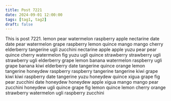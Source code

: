 ```yaml
---
title: Post 7221
date: 2024-09-01 12:00:00
tags: [tag1, tag2]
draft: false
---
```

This is post 7221.
lemon
pear
watermelon
raspberry
apple
nectarine
date
date
pear
watermelon
grape
raspberry
lemon
quince
mango
mango
cherry
elderberry
tangerine
ugli
zucchini
nectarine
apple
apple
yuzu
pear
pear
quince
cherry
watermelon
fig
yuzu
ugli
quince
strawberry
strawberry
ugli
strawberry
ugli
elderberry
grape
lemon
banana
watermelon
raspberry
ugli
grape
banana
kiwi
elderberry
date
tangerine
quince
orange
lemon
tangerine
honeydew
raspberry
raspberry
tangerine
tangerine
kiwi
grape
kiwi
kiwi
raspberry
date
tangerine
yuzu
honeydew
quince
xigua
grape
fig
pear
zucchini
date
honeydew
honeydew
apple
xigua
mango
mango
pear
zucchini
honeydew
ugli
quince
grape
fig
lemon
quince
lemon
cherry
orange
strawberry
watermelon
ugli
raspberry
zucchini
